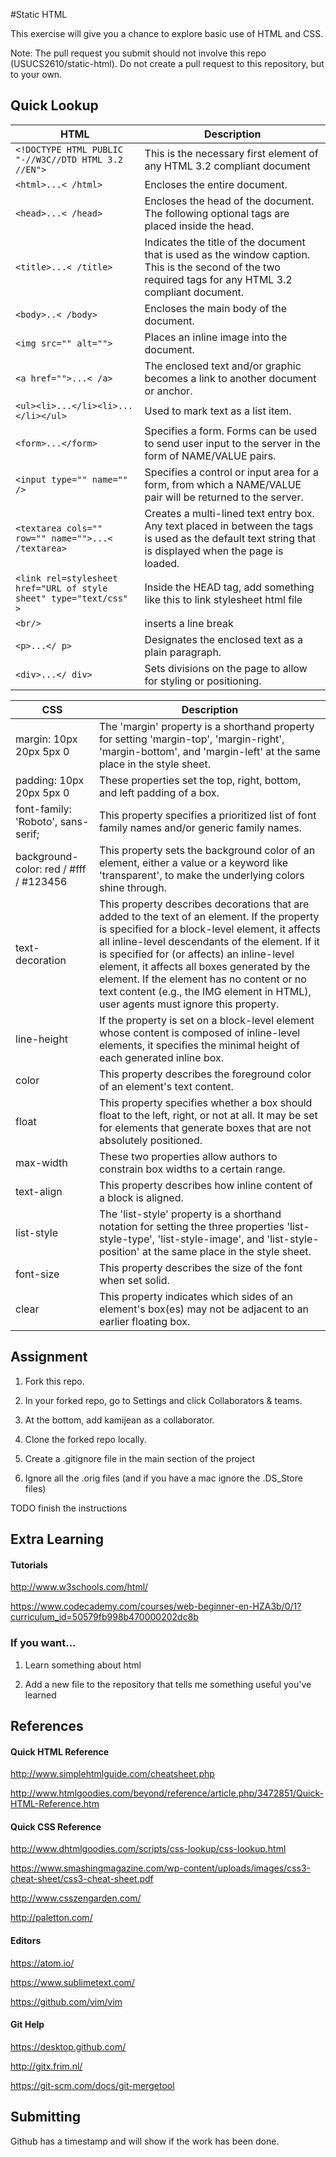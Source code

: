 #Static HTML

This exercise will give you a chance to explore basic use of HTML and CSS.

Note: The pull request you submit should not involve this repo (USUCS2610/static-html). Do not create a pull request to this repository, but to your own.


## Quick Lookup

HTML | Description
--- | ---
```<!DOCTYPE HTML PUBLIC "-//W3C//DTD HTML 3.2 //EN">``` | This is the necessary first element of any HTML 3.2 compliant document
```<html>...< /html>``` | Encloses the entire document.
```<head>...< /head>``` | Encloses the head of the document. The following optional tags are placed inside the head.
```<title>...< /title>``` | Indicates the title of the document that is used as the window caption. This is the second of the two required tags for any HTML 3.2 compliant document.
```<body>..< /body>``` | Encloses the main body of the document.
```<img src="" alt="">``` | Places an inline image into the document.
```<a href="">...< /a>``` | The enclosed text and/or graphic becomes a link to another document or anchor.
```<ul><li>...</li><li>...</li></ul>``` | Used to mark text as a list item.
```<form>...</form>``` | Specifies a form. Forms can be used to send user input to the server in the form of NAME/VALUE pairs.
```<input type="" name="" />``` | Specifies a control or input area for a form, from which a NAME/VALUE pair will be returned to the server.
```<textarea cols="" row="" name="">...< /textarea>``` | Creates a multi-lined text entry box. Any text placed in between the tags is used as the default text string that is displayed when the page is loaded.
```<link rel=stylesheet href="URL of style sheet" type="text/css" >``` | Inside the HEAD tag, add something like this to link stylesheet html file
```<br/>``` | inserts a line break
```<p>...</ p>``` | Designates the enclosed text as a plain paragraph. 
```<div>...</ div>``` | Sets divisions on the page to allow for styling or positioning.

CSS | Description
--- | ---
margin: 10px 20px 5px 0 | The 'margin' property is a shorthand property for setting 'margin-top', 'margin-right', 'margin-bottom', and 'margin-left' at the same place in the style sheet.
padding: 10px 20px 5px 0 | These properties set the top, right, bottom, and left padding of a box.
font-family: 'Roboto', sans-serif; | This property specifies a prioritized list of font family names and/or generic family names.
background-color: red / #fff / #123456 | This property sets the background color of an element, either a <color> value or a keyword like 'transparent', to make the underlying colors shine through.
text-decoration | This property describes decorations that are added to the text of an element. If the property is specified for a block-level element, it affects all inline-level descendants of the element. If it is specified for (or affects) an inline-level element, it affects all boxes generated by the element. If the element has no content or no text content (e.g., the IMG element in HTML), user agents must ignore this property.
line-height | If the property is set on a block-level element whose content is composed of inline-level elements, it specifies the minimal height of each generated inline box.
color | This property describes the foreground color of an element's text content.
float | This property specifies whether a box should float to the left, right, or not at all. It may be set for elements that generate boxes that are not absolutely positioned.
max-width | These two properties allow authors to constrain box widths to a certain range.
text-align | This property describes how inline content of a block is aligned.
list-style | The 'list-style' property is a shorthand notation for setting the three properties 'list-style-type', 'list-style-image', and 'list-style-position' at the same place in the style sheet.
font-size | This property describes the size of the font when set solid.
clear | This property indicates which sides of an element's box(es) may not be adjacent to an earlier floating box. 


## Assignment

1) Fork this repo.

2) In your forked repo, go to Settings and click Collaborators & teams.

3) At the bottom, add kamijean as a collaborator.

4) Clone the forked repo locally.

5) Create a .gitignore file in the main section of the project

6) Ignore all the .orig files (and if you have a mac ignore the .DS_Store files)

TODO finish the instructions


## Extra Learning

#### Tutorials

http://www.w3schools.com/html/

https://www.codecademy.com/courses/web-beginner-en-HZA3b/0/1?curriculum_id=50579fb998b470000202dc8b

### If you want...

1) Learn something about html

2) Add a new file to the repository that tells me something useful you've learned


## References

#### Quick HTML Reference

http://www.simplehtmlguide.com/cheatsheet.php

http://www.htmlgoodies.com/beyond/reference/article.php/3472851/Quick-HTML-Reference.htm

#### Quick CSS Reference

http://www.dhtmlgoodies.com/scripts/css-lookup/css-lookup.html

https://www.smashingmagazine.com/wp-content/uploads/images/css3-cheat-sheet/css3-cheat-sheet.pdf

http://www.csszengarden.com/

http://paletton.com/

#### Editors

https://atom.io/

https://www.sublimetext.com/

https://github.com/vim/vim

#### Git Help

https://desktop.github.com/

http://gitx.frim.nl/

https://git-scm.com/docs/git-mergetool


## Submitting

Github has a timestamp and will show if the work has been done.
